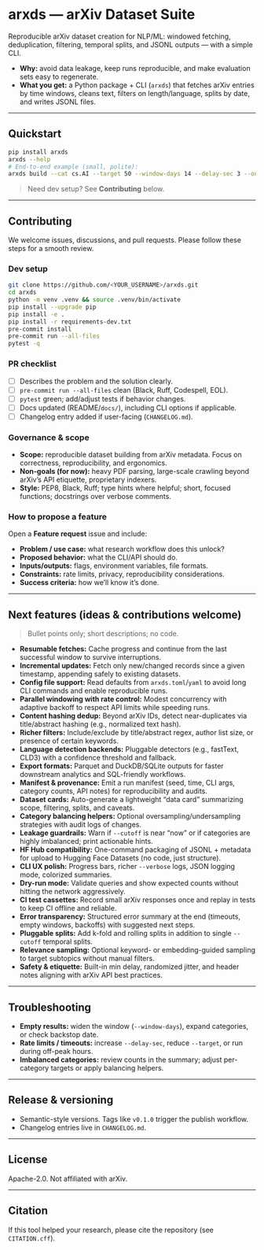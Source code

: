 
# arxds — arXiv Dataset Suite

Reproducible arXiv dataset creation for NLP/ML: windowed fetching, deduplication, filtering, temporal splits, and JSONL outputs — with a simple CLI.

- **Why:** avoid data leakage, keep runs reproducible, and make evaluation sets easy to regenerate.
- **What you get:** a Python package + CLI (`arxds`) that fetches arXiv entries by time windows, cleans text, filters on length/language, splits by date, and writes JSONL files.

---

## Quickstart

```bash
pip install arxds
arxds --help
# End-to-end example (small, polite):
arxds build --cat cs.AI --target 50 --window-days 14 --delay-sec 3 --outdir ./out --cutoff 2023-01-01T00:00:00Z
````

> Need dev setup? See **Contributing** below.

---

## Contributing

We welcome issues, discussions, and pull requests. Please follow these steps for a smooth review.

### Dev setup

```bash
git clone https://github.com/<YOUR_USERNAME>/arxds.git
cd arxds
python -m venv .venv && source .venv/bin/activate
pip install --upgrade pip
pip install -e .
pip install -r requirements-dev.txt
pre-commit install
pre-commit run --all-files
pytest -q
```

### PR checklist

* [ ] Describes the problem and the solution clearly.
* [ ] `pre-commit run --all-files` clean (Black, Ruff, Codespell, EOL).
* [ ] `pytest` green; add/adjust tests if behavior changes.
* [ ] Docs updated (README/`docs/`), including CLI options if applicable.
* [ ] Changelog entry added if user-facing (`CHANGELOG.md`).

### Governance & scope

* **Scope:** reproducible dataset building from arXiv metadata. Focus on correctness, reproducibility, and ergonomics.
* **Non-goals (for now):** heavy PDF parsing, large-scale crawling beyond arXiv’s API etiquette, proprietary indexers.
* **Style:** PEP8, Black, Ruff; type hints where helpful; short, focused functions; docstrings over verbose comments.

### How to propose a feature

Open a **Feature request** issue and include:

* **Problem / use case:** what research workflow does this unlock?
* **Proposed behavior:** what the CLI/API should do.
* **Inputs/outputs:** flags, environment variables, file formats.
* **Constraints:** rate limits, privacy, reproducibility considerations.
* **Success criteria:** how we’ll know it’s done.

---

## Next features (ideas & contributions welcome)

> Bullet points only; short descriptions; no code.

* **Resumable fetches:** Cache progress and continue from the last successful window to survive interruptions.
* **Incremental updates:** Fetch only new/changed records since a given timestamp, appending safely to existing datasets.
* **Config file support:** Read defaults from `arxds.toml`/`yaml` to avoid long CLI commands and enable reproducible runs.
* **Parallel windowing with rate control:** Modest concurrency with adaptive backoff to respect API limits while speeding runs.
* **Content hashing dedup:** Beyond arXiv IDs, detect near-duplicates via title/abstract hashing (e.g., normalized text hash).
* **Richer filters:** Include/exclude by title/abstract regex, author list size, or presence of certain keywords.
* **Language detection backends:** Pluggable detectors (e.g., fastText, CLD3) with a confidence threshold and fallback.
* **Export formats:** Parquet and DuckDB/SQLite outputs for faster downstream analytics and SQL-friendly workflows.
* **Manifest & provenance:** Emit a run manifest (seed, time, CLI args, category counts, API notes) for reproducibility and audits.
* **Dataset cards:** Auto-generate a lightweight “data card” summarizing scope, filtering, splits, and caveats.
* **Category balancing helpers:** Optional oversampling/undersampling strategies with audit logs of changes.
* **Leakage guardrails:** Warn if `--cutoff` is near “now” or if categories are highly imbalanced; print actionable hints.
* **HF Hub compatibility:** One-command packaging of JSONL + metadata for upload to Hugging Face Datasets (no code, just structure).
* **CLI UX polish:** Progress bars, richer `--verbose` logs, JSON logging mode, colorized summaries.
* **Dry-run mode:** Validate queries and show expected counts without hitting the network aggressively.
* **CI test cassettes:** Record small arXiv responses once and replay in tests to keep CI offline and reliable.
* **Error transparency:** Structured error summary at the end (timeouts, empty windows, backoffs) with suggested next steps.
* **Pluggable splits:** Add k-fold and rolling splits in addition to single `--cutoff` temporal splits.
* **Relevance sampling:** Optional keyword- or embedding-guided sampling to target subtopics without manual filters.
* **Safety & etiquette:** Built-in min delay, randomized jitter, and header notes aligning with arXiv API best practices.


---

## Troubleshooting

* **Empty results:** widen the window (`--window-days`), expand categories, or check backstop date.
* **Rate limits / timeouts:** increase `--delay-sec`, reduce `--target`, or run during off-peak hours.
* **Imbalanced categories:** review counts in the summary; adjust per-category targets or apply balancing helpers.

---

## Release & versioning

* Semantic-style versions. Tags like `v0.1.0` trigger the publish workflow.
* Changelog entries live in `CHANGELOG.md`.

---

## License

Apache-2.0. Not affiliated with arXiv.

---

## Citation

If this tool helped your research, please cite the repository (see `CITATION.cff`).


